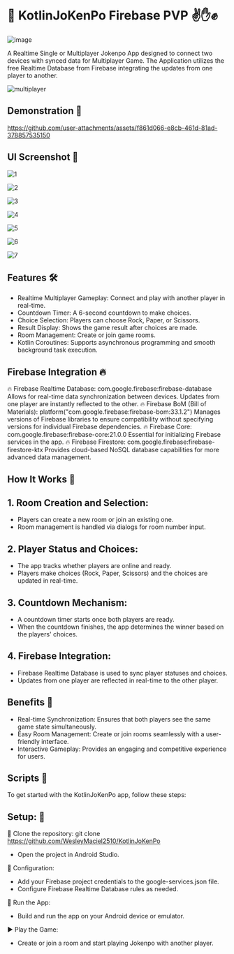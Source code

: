 ﻿# 🔵 KotlinJoKenPo Firebase PVP ✌️✋✊
![image](https://github.com/user-attachments/assets/6a1f52a2-3498-44fb-89f2-c80fe5729616)

A Realtime Single or Multiplayer Jokenpo App designed to connect two devices with synced data for Multiplayer Game. The Application utilizes the free Realtime Database from Firebase integrating the updates from one player to another. 

![multiplayer](https://github.com/user-attachments/assets/75c0bf7a-4175-4cd3-92a6-463b3b87e237)

## Demonstration 🎁

https://github.com/user-attachments/assets/f861d066-e8cb-461d-81ad-378857535150

## UI Screenshot 📱

![1](https://github.com/user-attachments/assets/f83a1e2f-3ea5-4831-b833-50e852a01009)

![2](https://github.com/user-attachments/assets/35331a96-f18f-42f9-b947-0ad346a515fb)

![3](https://github.com/user-attachments/assets/a0e12215-bb99-42ad-93ec-5d89521f9c81)

![4](https://github.com/user-attachments/assets/f07d810e-3f4a-4c3b-b4c8-43deaab4ccdf)

![5](https://github.com/user-attachments/assets/d3447107-4e0b-4ea3-8d3a-23ea4d7796f5)

![6](https://github.com/user-attachments/assets/1340b3c2-4f1a-483c-9fa7-eb64185ff8d0)

![7](https://github.com/user-attachments/assets/b26e023e-45d1-4886-8ee6-af8caf7fa09f)

## Features 🛠️
- Realtime Multiplayer Gameplay: Connect and play with another player in real-time.
- Countdown Timer: A 6-second countdown to make choices.
- Choice Selection: Players can choose Rock, Paper, or Scissors.
- Result Display: Shows the game result after choices are made.
- Room Management: Create or join game rooms.
- Kotlin Coroutines: Supports asynchronous programming and smooth background task execution.
  
## Firebase Integration 🔥
🔥 Firebase Realtime Database: com.google.firebase:firebase-database
Allows for real-time data synchronization between devices. Updates from one player are instantly reflected to the other.
🔥 Firebase BoM (Bill of Materials): platform("com.google.firebase:firebase-bom:33.1.2")
Manages versions of Firebase libraries to ensure compatibility without specifying versions for individual Firebase dependencies.
🔥 Firebase Core: com.google.firebase:firebase-core:21.0.0
Essential for initializing Firebase services in the app.
🔥 Firebase Firestore: com.google.firebase:firebase-firestore-ktx
Provides cloud-based NoSQL database capabilities for more advanced data management.

## How It Works 🔄
## 1. Room Creation and Selection:

- Players can create a new room or join an existing one.
- Room management is handled via dialogs for room number input.

## 2. Player Status and Choices:

- The app tracks whether players are online and ready.
- Players make choices (Rock, Paper, Scissors) and the choices are updated in real-time.

## 3. Countdown Mechanism:

- A countdown timer starts once both players are ready.
- When the countdown finishes, the app determines the winner based on the players' choices.

## 4. Firebase Integration:

- Firebase Realtime Database is used to sync player statuses and choices.
- Updates from one player are reflected in real-time to the other player.

## Benefits 🌟
- Real-time Synchronization: Ensures that both players see the same game state simultaneously.
- Easy Room Management: Create or join rooms seamlessly with a user-friendly interface.
- Interactive Gameplay: Provides an engaging and competitive experience for users.

## Scripts 🚀
To get started with the KotlinJoKenPo app, follow these steps:

## Setup: 📝

💬 Clone the repository: git clone https://github.com/WesleyMaciel2510/KotlinJoKenPo
- Open the project in Android Studio.

💬 Configuration:
- Add your Firebase project credentials to the google-services.json file.
- Configure Firebase Realtime Database rules as needed.

🎨 Run the App:
- Build and run the app on your Android device or emulator.

▶️ Play the Game:
- Create or join a room and start playing Jokenpo with another player.



